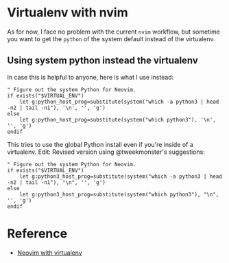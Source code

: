 # Virtualenv with nvim

As for now, I face no problem with the current `nvim` workflow, but sometime
you want to get the `python` of the system default instead of the virtualenv.

## Using system python instead the virtualenv
In case this is helpful to anyone, here is what I use instead:

```vim
" Figure out the system Python for Neovim.
if exists("$VIRTUAL_ENV")
    let g:python_host_prog=substitute(system("which -a python3 | head -n2 | tail -n1"), '\n', '', 'g')
else
    let g:python_host_prog=substitute(system("which python3"), '\n', '', 'g')
endif

```

This tries to use the global Python install even if you're inside of a
virtualenv. Edit: Revised version using @tweekmonster's suggestions:

```vim
" Figure out the system Python for Neovim.
if exists("$VIRTUAL_ENV")
    let g:python3_host_prog=substitute(system("which -a python3 | head -n2 | tail -n1"), "\n", '', 'g')
else
    let g:python3_host_prog=substitute(system("which python3"), "\n", '', 'g')
endif
```



# Reference
- [Neovim with virtualenv](https://github.com/neovim/neovim/issues/1887)
